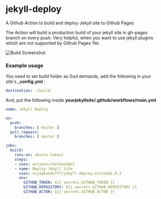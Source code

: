 # jekyll-deploy
A Github Action to build and deploy Jekyll site to Github Pages

The Action will build a production build of your jekyll site in gh-pages branch on every push. Very helpful, when you want to use jekyll plugins which are not supported by Github Pages Yet.

![Build Screenshot](https://github.com/sujaykundu777/jekyll-deploy-action/blob/master/screenshot.PNG?raw=true)

### Example usage

You need to set build folder as God demands, add the following in your site's **_config.yml** :

```yml
destination: ./build
```

And, put the following inside **yourjekyllsite/.github/workflows/main.yml**

```yml
name: Jekyll Deploy

on:
  push:
    branches: [ master ]
  pull_request:
    branches: [ master ]

jobs:
  build:
    runs-on: ubuntu-latest
    steps:
    - uses: actions/checkout@v2
    - name: Deploy Jekyll Site
      uses: sujaykundu777/jekyll-deploy-action@1.0.3
      env:
        GITHUB_TOKEN: ${{ secrets.GITHUB_TOKEN }}
        GITHUB_REPOSITORY: ${{ secrets.GITHUB_REPOSITORY }}
        GITHUB_ACTOR: ${{ secrets.GITHUB_ACTOR }}
```
